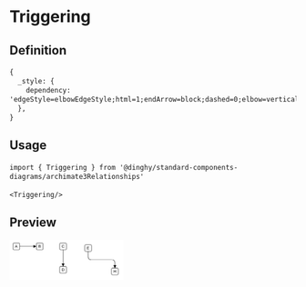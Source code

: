 # Triggering

## Definition

```
{
  _style: { 
    dependency: 'edgeStyle=elbowEdgeStyle;html=1;endArrow=block;dashed=0;elbow=vertical;endFill=1;',
  },
}
```

## Usage

```
import { Triggering } from '@dinghy/standard-components-diagrams/archimate3Relationships'

<Triggering/>
```

## Preview

<img src="./triggering.png" width="200"/>
